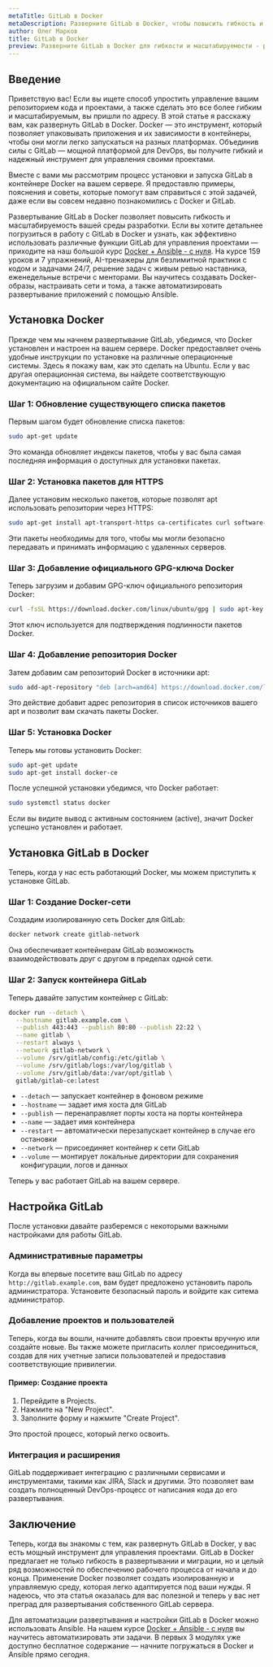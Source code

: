 ```yaml
---
metaTitle: GitLab в Docker
metaDescription: Разверните GitLab в Docker, чтобы повысить гибкость и масштабируемость вашей среды разработки - узнайте как настроить и использовать различные функции GitLab для управления проектами
author: Олег Марков
title: GitLab в Docker
preview: Разверните GitLab в Docker для гибкости и масштабируемости - руководство по настройке и использованию
---
```


## Введение

Приветствую вас! Если вы ищете способ упростить управление вашим репозиторием кода и проектами, а также сделать это все более гибким и масштабируемым, вы пришли по адресу. В этой статье я расскажу вам, как развернуть GitLab в Docker. Docker — это инструмент, который позволяет упаковывать приложения и их зависимости в контейнеры, чтобы они могли легко запускаться на разных платформах. Объединив силы с GitLab — мощной платформой для DevOps, вы получите гибкий и надежный инструмент для управления своими проектами.

Вместе с вами мы рассмотрим процесс установки и запуска GitLab в контейнере Docker на вашем сервере. Я предоставлю примеры, пояснения и советы, которые помогут вам справиться с этой задачей, даже если вы совсем недавно познакомились с Docker и GitLab.

Развертывание GitLab в Docker позволяет повысить гибкость и масштабируемость вашей среды разработки. Если вы хотите детальнее погрузиться в работу с GitLab в Docker и узнать, как эффективно использовать различные функции GitLab для управления проектами — приходите на наш большой курс [Docker + Ansible - с нуля](https://purpleschool.ru/course/docker). На курсе 159 уроков и 7 упражнений, AI-тренажеры для безлимитной практики с кодом и задачами 24/7, решение задач с живым ревью наставника, еженедельные встречи с менторами. Вы научитесь создавать Docker-образы, настраивать сети и тома, а также автоматизировать развертывание приложений с помощью Ansible.

## Установка Docker

Прежде чем мы начнем развертывание GitLab, убедимся, что Docker установлен и настроен на вашем сервере. Docker предоставляет очень удобные инструкции по установке на различные операционные системы. Здесь я покажу вам, как это сделать на Ubuntu. Если у вас другая операционная система, вы найдете соответствующую документацию на официальном сайте Docker.

### Шаг 1: Обновление существующего списка пакетов

Первым шагом будет обновление списка пакетов:

```bash
sudo apt-get update
```

Это команда обновляет индексы пакетов, чтобы у вас была самая последняя информация о доступных для установки пакетах.

### Шаг 2: Установка пакетов для HTTPS

Далее установим несколько пакетов, которые позволят apt использовать репозитории через HTTPS:

```bash
sudo apt-get install apt-transport-https ca-certificates curl software-properties-common
```

Эти пакеты необходимы для того, чтобы мы могли безопасно передавать и принимать информацию с удаленных серверов.

### Шаг 3: Добавление официального GPG-ключа Docker

Теперь загрузим и добавим GPG-ключ официального репозитория Docker:

```bash
curl -fsSL https://download.docker.com/linux/ubuntu/gpg | sudo apt-key add -
```

Этот ключ используется для подтверждения подлинности пакетов Docker.

### Шаг 4: Добавление репозитория Docker

Затем добавим сам репозиторий Docker в источники apt:

```bash
sudo add-apt-repository "deb [arch=amd64] https://download.docker.com/linux/ubuntu $(lsb_release -cs) stable"
```

Это действие добавит адрес репозитория в список источников вашего apt и позволит вам скачать пакеты Docker.

### Шаг 5: Установка Docker

Теперь мы готовы установить Docker:

```bash
sudo apt-get update
sudo apt-get install docker-ce
```

После успешной установки убедимся, что Docker работает:

```bash
sudo systemctl status docker
```

Если вы видите вывод с активным состоянием (active), значит Docker успешно установлен и работает.

## Установка GitLab в Docker

Теперь, когда у нас есть работающий Docker, мы можем приступить к установке GitLab.

### Шаг 1: Создание Docker-сети

Создадим изолированную сеть Docker для GitLab:

```bash
docker network create gitlab-network
```

Она обеспечивает контейнерам GitLab возможность взаимодействовать друг с другом в пределах одной сети.

### Шаг 2: Запуск контейнера GitLab

Теперь давайте запустим контейнер с GitLab:

```bash
docker run --detach \
  --hostname gitlab.example.com \
  --publish 443:443 --publish 80:80 --publish 22:22 \
  --name gitlab \
  --restart always \
  --network gitlab-network \
  --volume /srv/gitlab/config:/etc/gitlab \
  --volume /srv/gitlab/logs:/var/log/gitlab \
  --volume /srv/gitlab/data:/var/opt/gitlab \
  gitlab/gitlab-ce:latest
```

- `--detach` — запускает контейнер в фоновом режиме
- `--hostname` — задает имя хоста для GitLab
- `--publish` — перенаправляет порты хоста на порты контейнера
- `--name` — задает имя контейнера
- `--restart` — автоматически перезапускает контейнер в случае его остановки
- `--network` — присоединяет контейнер к сети GitLab
- `--volume` — монтирует локальные директории для сохранения конфигурации, логов и данных

Теперь у вас работает GitLab на вашем сервере.

## Настройка GitLab

После установки давайте разберемся с некоторыми важными настройками для работы GitLab.

### Административные параметры

Когда вы впервые посетите ваш GitLab по адресу `http://gitlab.example.com`, вам будет предложено установить пароль администратора. Установите безопасный пароль и войдите как ситема администратор.

### Добавление проектов и пользователей

Теперь, когда вы вошли, начните добавлять свои проекты вручную или создайте новые. Вы также можете пригласить коллег присоединиться, создав для них учетные записи пользователей и предоставив соответствующие привилегии.

#### Пример: Создание проекта

1. Перейдите в Projects.
2. Нажмите на "New Project".
3. Заполните форму и нажмите "Create Project".

Это простой процесс, который легко освоить.

### Интеграция и расширения

GitLab поддерживает интеграцию с различными сервисами и инструментами, такими как JIRA, Slack и другими. Это позволяет вам создать полноценный DevOps-процесс от написания кода до его развертывания.

## Заключение

Теперь, когда вы знакомы с тем, как развернуть GitLab в Docker, у вас есть мощный инструмент для управления проектами. GitLab в Docker предлагает не только гибкость в развертывании и миграции, но и целый ряд возможностей по обеспечению рабочего процесса от начала и до конца. Применение Docker позволяет создать изолированную и управляемую среду, которая легко адаптируется под ваши нужды. Я надеюсь, что эта статья оказалась для вас полезной и теперь у вас нет преград для развертывания собственного GitLab сервера.

Для автоматизации развертывания и настройки GitLab в Docker можно использовать Ansible. На нашем курсе [Docker + Ansible - с нуля](https://purpleschool.ru/course/docker) вы научитесь автоматизировать эти задачи. В первых 3 модулях уже доступно бесплатное содержание — начните погружаться в Docker и Ansible прямо сегодня.

